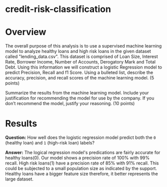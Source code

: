 # credit-risk-classification

# Overview
The overall purpose of this analysis is to use a supervised machine learning model to analyze healthy loans and high risk loans in the given dataset called "lending_data.csv". This dataset is comprised of Loan Size, Interest Rate, Borrower Income, Number of Accounts, Derogatory Mark and Total Debt. Using this information we will construct a logistic Regression model to predict Precision, Recall and f1 Score.
Using a bulleted list, describe the accuracy, precision, and recall scores of the machine learning model. (5 points)

Summarize the results from the machine learning model. Include your justification for recommending the model for use by the company. If you don’t recommend the model, justify your reasoning. (10 points)
# Results

**Question:** How well does the logistic regression model predict both the `0` (healthy loan) and `1` (high-risk loan) labels?

**Answer:** The logical regression model's predications are fairly accurate for healthy loans(0). Our model shows a precision rate of 100% with 99% recall. High risk loans(1) have a precision rate of 85% with 91% recall. This could be subjected to a small population size as indicated by the support. Healthy loans have a bigger feature size therefore, it better represents the large dataset.
